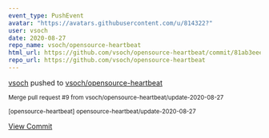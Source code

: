 ```yaml
---
event_type: PushEvent
avatar: "https://avatars.githubusercontent.com/u/814322?"
user: vsoch
date: 2020-08-27
repo_name: vsoch/opensource-heartbeat
html_url: https://github.com/vsoch/opensource-heartbeat/commit/81ab3eeea8606344c4d4c68819f7988a4646b365
repo_url: https://github.com/vsoch/opensource-heartbeat
---
```


<a href='https://github.com/vsoch' target='_blank'>vsoch</a> pushed to <a href='https://github.com/vsoch/opensource-heartbeat' target='_blank'>vsoch/opensource-heartbeat</a>

<small>Merge pull request #9 from vsoch/opensource-heartbeat/update-2020-08-27

[opensource-heartbeat] opensource-heartbeat/update-2020-08-27</small>

<a href='https://github.com/vsoch/opensource-heartbeat/commit/81ab3eeea8606344c4d4c68819f7988a4646b365' target='_blank'>View Commit</a>